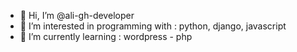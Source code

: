 - 👋 Hi, I’m @ali-gh-developer
- 👀 I’m interested in programming with :  python, django, javascript
- 🌱 I’m currently learning : wordpress - php


<!---
ali-gh-developer/ali-gh-developer is a ✨ special ✨ repository because its `README.md` (this file) appears on your GitHub profile.
You can click the Preview link to take a look at your changes.
--->

